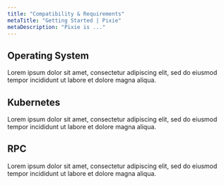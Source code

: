 ```yaml
---
title: "Compatibility & Requirements"
metaTitle: "Getting Started | Pixie"
metaDescription: "Pixie is ..."
---
```



## Operating System

Lorem ipsum dolor sit amet, consectetur adipiscing elit, sed do eiusmod tempor incididunt ut labore et dolore magna aliqua.


## Kubernetes

Lorem ipsum dolor sit amet, consectetur adipiscing elit, sed do eiusmod tempor incididunt ut labore et dolore magna aliqua.


## RPC

Lorem ipsum dolor sit amet, consectetur adipiscing elit, sed do eiusmod tempor incididunt ut labore et dolore magna aliqua.
